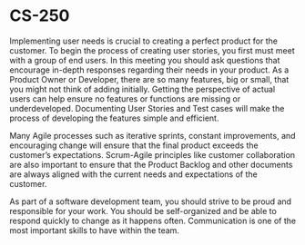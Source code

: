 # CS-250
Implementing user needs is crucial to creating a perfect product for the customer. To begin the process of creating user stories, you first must meet with a group of end users. In this meeting you should ask questions that encourage in-depth responses regarding their needs in your product. As a Product Owner or Developer, there are so many features, big or small, that you might not think of adding initially. Getting the perspective of actual users can help ensure no features or functions are missing or underdeveloped. Documenting User Stories and Test cases will make the process of developing the features simple and efficient. 

Many Agile processes such as iterative sprints, constant improvements, and encouraging change will ensure that the final product exceeds the customer’s expectations. Scrum-Agile principles like customer collaboration are also important to ensure that the Product Backlog and other documents are always aligned with the current needs and expectations of the customer. 

As part of a software development team, you should strive to be proud and responsible for your work. You should be self-organized and be able to respond quickly to change as it happens often. Communication is one of the most important skills to have within the team. 
